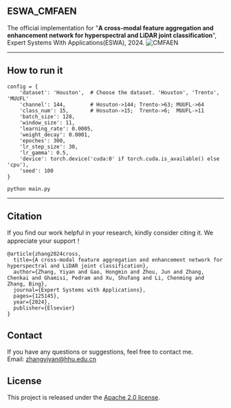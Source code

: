 ## ESWA_CMFAEN
The official implementation for "**A cross-modal feature aggregation and enhancement network for hyperspectral and LiDAR joint classification**", Expert Systems With Applications(ESWA), 2024.
![CMFAEN](https://github.com/zhangyiyan001/CMFAEN/blob/main/CMFAEN_framework.png)
****

## How to run it
```
config = {
    'dataset': 'Houston',  # Choose the dataset. 'Houston', 'Trento', 'MUUFL'
    'channel': 144,        # Hosuton->144; Trento->63; MUUFL->64
    'class_num': 15,       # Hosuton->15;  Trento->6;  MUUFL->11
    'batch_size': 128,
    'window_size': 11,
    'learning_rate': 0.0005,
    'weight_decay': 0.0001,
    'epoches': 300,
    'lr_step_size': 30,
    'lr_gamma': 0.5,
    'device': torch.device('cuda:0' if torch.cuda.is_available() else 'cpu'),
    'seed': 100
}
```
```
python main.py
```
****
## Citation
If you find our work helpful in your research, kindly consider citing it. We appreciate your support！
```
@article{zhang2024cross,
  title={A cross-modal feature aggregation and enhancement network for hyperspectral and LiDAR joint classification},
  author={Zhang, Yiyan and Gao, Hongmin and Zhou, Jun and Zhang, Chenkai and Ghamisi, Pedram and Xu, Shufang and Li, Chenming and Zhang, Bing},
  journal={Expert Systems with Applications},
  pages={125145},
  year={2024},
  publisher={Elsevier}
}
```
## Contact
If you have any questions or suggestions, feel free to contact me.  
Email: zhangyiyan@hhu.edu.cn 

## License  
This project is released under the [Apache 2.0 license](LICENSE).
